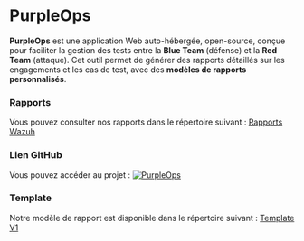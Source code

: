 # PurpleOps

**PurpleOps** est une application Web auto-hébergée, open-source, conçue pour faciliter la gestion des tests entre la **Blue Team** (défense) et la **Red Team** (attaque). Cet outil permet de générer des rapports détaillés sur les engagements et les cas de test, avec des **modèles de rapports personnalisés**. 

### Rapports

Vous pouvez consulter nos rapports dans le répertoire suivant :  [Rapports Wazuh](https://github.com/Purpelab/ForgeLab/tree/main/wazuh/rapports)

### Lien GitHub
Vous pouvez accéder au projet :    [![PurpleOps](https://img.shields.io/badge/PurpleOps-Open%20Source-brightgreen)](https://github.com/CyberCX-STA/PurpleOps)

### Template
Notre modèle de rapport est disponible dans le répertoire suivant :  [Template V1](https://github.com/Purpelab/ForgeLab/blob/main/wazuh/rapports/templateV1.docx)

